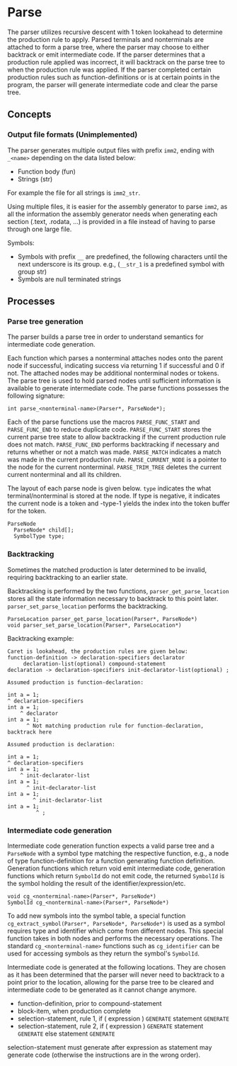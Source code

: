 # Parse

The parser utilizes recursive descent with 1 token lookahead to determine the production rule to apply. Parsed terminals and nonterminals are attached to form a parse tree, where the parser may choose to either backtrack or emit intermediate code. If the parser determines that a production rule applied was incorrect, it will backtrack on the parse tree to when the production rule was applied. If the parser completed certain production rules such as function-definitions or is at certain points in the program, the parser will generate intermediate code and clear the parse tree.

## Concepts

### Output file formats (Unimplemented)

The parser generates multiple output files with prefix `imm2`, ending with `_<name>` depending on the data listed below:

- Function body (fun)
- Strings (str)

For example the file for all strings is `imm2_str`.

Using multiple files, it is easier for the assembly generator to parse `imm2`, as all the information the assembly generator needs when generating each section (.text, .rodata, ...) is provided in a file instead of having to parse through one large file.

Symbols:

- Symbols with prefix `__` are predefined, the following characters until the next underscore is its group. e.g., (`__str_1` is a predefined symbol with group str)
- Symbols are null terminated strings

## Processes

### Parse tree generation

The parser builds a parse tree in order to understand semantics for intermediate code generation.

Each function which parses a nonterminal attaches nodes onto the parent node if successful, indicating success via returning 1 if successful and 0 if not. The attached nodes may be additional nonterminal nodes or tokens. The parse tree is used to hold parsed nodes until sufficient information is available to generate intermediate code. The parse functions possesses the following signature:

```
int parse_<nonterminal-name>(Parser*, ParseNode*);
```

Each of the parse functions use the macros `PARSE_FUNC_START` and `PARSE_FUNC_END` to reduce duplicate code. `PARSE_FUNC_START` stores the current parse tree state to allow backtracking if the current production rule does not match. `PARSE_FUNC_END` performs backtracking if necessary and returns whether or not a match was made. `PARSE_MATCH` indicates a match was made in the current production rule. `PARSE_CURRENT_NODE` is a pointer to the node for the current nonterminal. `PARSE_TRIM_TREE` deletes the current current nonterminal and all its children.

The layout of each parse node is given below. `type` indicates the what terminal/nonterminal is stored at the node. If type is negative, it indicates the current node is a token and -type-1 yields the index into the token buffer for the token.

```
ParseNode
  ParseNode* child[];
  SymbolType type;
```

### Backtracking

Sometimes the matched production is later determined to be invalid, requiring backtracking to an earlier state.

Backtracking is performed by the two functions, `parser_get_parse_location` stores all the state information necessary to backtrack to this point later. `parser_set_parse_location` performs the backtracking.

```
ParseLocation parser_get_parse_location(Parser*, ParseNode*)
void parser_set_parse_location(Parser*, ParseLocation*)
```

Backtracking example:

```
Caret is lookahead, the production rules are given below:
function-definition -> declaration-specifiers declarator
     declaration-list(optional) compound-statement
declaration -> declaration-specifiers init-declarator-list(optional) ;

Assumed production is function-declaration:

int a = 1;
^ declaration-specifiers
int a = 1;
    ^ declarator
int a = 1;
      ^ Not matching production rule for function-declaration, backtrack here

Assumed production is declaration:

int a = 1;
^ declaration-specifiers
int a = 1;
    ^ init-declarator-list
int a = 1;
      ^ init-declarator-list
int a = 1;
        ^ init-declarator-list
int a = 1;
         ^ ;
```

### Intermediate code generation

Intermediate code generation function expects a valid parse tree and a `ParseNode` with a symbol type matching the respective function, e.g., a node of type function-definition for a function generating function definition. Generation functions which return void emit intermediate code, generation functions which return `SymbolId` do not emit code, the returned `SymbolId` is the symbol holding the result of the identifier/expression/etc.

```
void cg_<nonterminal-name>(Parser*, ParseNode*)
SymbolId cg_<nonterminal-name>(Parser*, ParseNode*)
```

To add new symbols into the symbol table, a special function `cg_extract_symbol(Parser*, ParseNode*, ParseNode*)` is used as a symbol requires type and identifier which come from different nodes. This special function takes in both nodes and performs the necessary operations. The standard `cg_<nonterminal-name>` functions such as `cg_identifier` can be used for accessing symbols as they return the symbol's `SymbolId`.

Intermediate code is generated at the following locations. They are chosen as it has been determined that the parser will never need to backtrack to a point prior to the location, allowing for the parse tree to be cleared and intermediate code to be generated as it cannot change anymore.

- function-definition, prior to compound-statement
- block-item, when production complete
- selection-statement, rule 1, if ( expression ) `GENERATE` statement `GENERATE`
- selection-statement, rule 2, if ( expression ) `GENERATE` statement `GENERATE` else statement `GENERATE`

selection-statement must generate after expression as statement may generate code (otherwise the instructions are in the wrong order).

